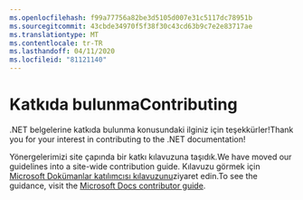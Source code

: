 ```yaml
---
ms.openlocfilehash: f99a77756a82be3d5105d007e31c5117dc78951b
ms.sourcegitcommit: 43cbde34970f5f38f30c43cd63b9c7e2e83717ae
ms.translationtype: MT
ms.contentlocale: tr-TR
ms.lasthandoff: 04/11/2020
ms.locfileid: "81121140"
---
```

# <a name="contributing"></a><span data-ttu-id="96b7d-101">Katkıda bulunma</span><span class="sxs-lookup"><span data-stu-id="96b7d-101">Contributing</span></span>

<span data-ttu-id="96b7d-102">.NET belgelerine katkıda bulunma konusundaki ilginiz için teşekkürler!</span><span class="sxs-lookup"><span data-stu-id="96b7d-102">Thank you for your interest in contributing to the .NET documentation!</span></span>

<span data-ttu-id="96b7d-103">Yönergelerimizi site çapında bir katkı kılavuzuna taşıdık.</span><span class="sxs-lookup"><span data-stu-id="96b7d-103">We have moved our guidelines into a site-wide contribution guide.</span></span> <span data-ttu-id="96b7d-104">Kılavuzu görmek için [Microsoft Dokümanlar katılımcısı kılavuzunu](https://docs.microsoft.com/contribute/dotnet/dotnet-contribute)ziyaret edin.</span><span class="sxs-lookup"><span data-stu-id="96b7d-104">To see the guidance, visit the [Microsoft Docs contributor guide](https://docs.microsoft.com/contribute/dotnet/dotnet-contribute).</span></span>
